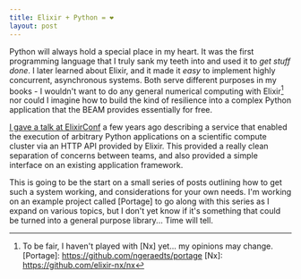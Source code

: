 ```yaml
---
title: Elixir + Python = ❤️
layout: post
---
```


Python will always hold a special place in my heart. It was the first
programming language that I truly sank my teeth into and used it to _get stuff
done_. I later learned about Elixir, and it made it _easy_ to implement highly
concurrent, asynchronous systems. Both serve different purposes in my books - I
wouldn't want to do any general numerical computing with Elixir[^1] nor could I
imagine how to build the kind of resilience into a complex Python application
that the BEAM provides essentially for free.

[I gave a talk at ElixirConf](https://www.youtube.com/watch?v=dkdiwMONJF4) a few
years ago describing a service that enabled the execution of arbitrary Python
applications on a scientific compute cluster via an HTTP API provided by
Elixir. This provided a really clean separation of concerns between teams, and
also provided a simple interface on an existing application framework.

This is going to be the start on a small series of posts outlining how to get
such a system working, and considerations for your own needs. I'm working on an
example project called [Portage] to go along with this series as I expand on
various topics, but I don't yet know if it's something that could be turned into
a general purpose library...  Time will tell.

[^1]: To be fair, I haven't played with [Nx] yet... my opinions may change.
[Portage]: https://github.com/ngeraedts/portage
[Nx]: https://github.com/elixir-nx/nx
